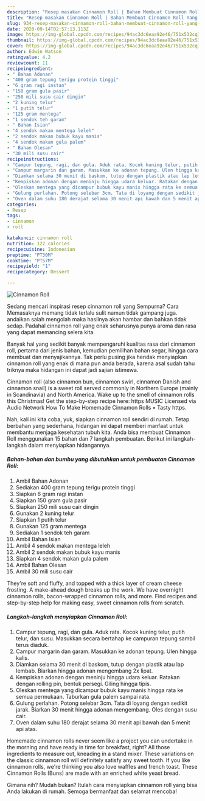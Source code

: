 ```yaml
---
description: "Resep masakan Cinnamon Roll | Bahan Membuat Cinnamon Roll Yang Sempurna"
title: "Resep masakan Cinnamon Roll | Bahan Membuat Cinnamon Roll Yang Sempurna"
slug: 934-resep-masakan-cinnamon-roll-bahan-membuat-cinnamon-roll-yang-sempurna
date: 2020-09-14T02:57:13.113Z
image: https://img-global.cpcdn.com/recipes/94ac3dc6eaa92e46/751x532cq70/cinnamon-roll-foto-resep-utama.jpg
thumbnail: https://img-global.cpcdn.com/recipes/94ac3dc6eaa92e46/751x532cq70/cinnamon-roll-foto-resep-utama.jpg
cover: https://img-global.cpcdn.com/recipes/94ac3dc6eaa92e46/751x532cq70/cinnamon-roll-foto-resep-utama.jpg
author: Edwin Watson
ratingvalue: 4.2
reviewcount: 11
recipeingredient:
- " Bahan Adonan"
- "400 gram tepung terigu protein tinggi"
- "6 gram ragi instan"
- "150 gram gula pasir"
- "250 mili susu cair dingin"
- "2 kuning telur"
- "1 putih telur"
- "125 gram mentega"
- "1 sendok teh garam"
- " Bahan Isian"
- "4 sendok makan mentega leleh"
- "2 sendok makan bubuk kayu manis"
- "4 sendok makan gula palem"
- " Bahan Olesan"
- "30 mili susu cair"
recipeinstructions:
- "Campur tepung, ragi, dan gula. Aduk rata. Kocok kuning telur, putih telur, dan susu. Masukkan secara bertahap ke campuran tepung sambil terus diaduk."
- "Campur margarin dan garam. Masukkan ke adonan tepung. Ulen hingga kalis."
- "Diamkan selama 30 menit di baskom, tutup dengan plastik atau lap lembab. Biarkan hingga adonan mengembang 2x lipat."
- "Kempiskan adonan dengan meninju hingga udara keluar. Ratakan dengan rolling pin, bentuk persegi. Giling hingga tipis."
- "Oleskan mentega yang dicampur bubuk kayu manis hingga rata ke semua permukaan. Taburkan gula palem sampai rata."
- "Gulung perlahan. Potong selebar 3cm. Tata di loyang dengan sedikit jarak. Biarkan 30 menit hingga adonan mengembang. Oles dengan susu cair."
- "Oven dalam suhu 180 derajat selama 30 menit api bawah dan 5 menit api atas."
categories:
- Resep
tags:
- cinnamon
- roll

katakunci: cinnamon roll 
nutrition: 122 calories
recipecuisine: Indonesian
preptime: "PT30M"
cooktime: "PT57M"
recipeyield: "1"
recipecategory: Dessert

---
```



![Cinnamon Roll](https://img-global.cpcdn.com/recipes/94ac3dc6eaa92e46/751x532cq70/cinnamon-roll-foto-resep-utama.jpg)

Sedang mencari inspirasi resep cinnamon roll yang Sempurna? Cara Memasaknya memang tidak terlalu sulit namun tidak gampang juga. andaikan salah mengolah maka hasilnya akan hambar dan bahkan tidak sedap. Padahal cinnamon roll yang enak seharusnya punya aroma dan rasa yang dapat memancing selera kita.

Banyak hal yang sedikit banyak mempengaruhi kualitas rasa dari cinnamon roll, pertama dari jenis bahan, kemudian pemilihan bahan segar, hingga cara membuat dan menyajikannya. Tak perlu pusing jika hendak menyiapkan cinnamon roll yang enak di mana pun anda berada, karena asal sudah tahu triknya maka hidangan ini dapat jadi sajian istimewa.

Cinnamon roll (also cinnamon bun, cinnamon swirl, cinnamon Danish and cinnamon snail) is a sweet roll served commonly in Northern Europe (mainly in Scandinavia) and North America. Wake up to the smell of cinnamon rolls this Christmas! Get the step-by-step recipe here: https MUSIC Licensed via Audio Network How To Make Homemade Cinnamon Rolls • Tasty https.


Nah, kali ini kita coba, yuk, siapkan cinnamon roll sendiri di rumah. Tetap berbahan yang sederhana, hidangan ini dapat memberi manfaat untuk membantu menjaga kesehatan tubuh kita. Anda bisa membuat Cinnamon Roll menggunakan 15 bahan dan 7 langkah pembuatan. Berikut ini langkah-langkah dalam menyiapkan hidangannya.

<!--inarticleads1-->

##### Bahan-bahan dan bumbu yang dibutuhkan untuk pembuatan Cinnamon Roll:

1. Ambil  Bahan Adonan
1. Sediakan 400 gram tepung terigu protein tinggi
1. Siapkan 6 gram ragi instan
1. Siapkan 150 gram gula pasir
1. Siapkan 250 mili susu cair dingin
1. Gunakan 2 kuning telur
1. Siapkan 1 putih telur
1. Gunakan 125 gram mentega
1. Sediakan 1 sendok teh garam
1. Ambil  Bahan Isian
1. Ambil 4 sendok makan mentega leleh
1. Ambil 2 sendok makan bubuk kayu manis
1. Siapkan 4 sendok makan gula palem
1. Ambil  Bahan Olesan
1. Ambil 30 mili susu cair


They&#39;re soft and fluffy, and topped with a thick layer of cream cheese frosting. A make-ahead dough breaks up the work. We have overnight cinnamon rolls, bacon-wrapped cinnamon rolls, and more. Find recipes and step-by-step help for making easy, sweet cinnamon rolls from scratch. 

<!--inarticleads2-->

##### Langkah-langkah menyiapkan Cinnamon Roll:

1. Campur tepung, ragi, dan gula. Aduk rata. Kocok kuning telur, putih telur, dan susu. Masukkan secara bertahap ke campuran tepung sambil terus diaduk.
1. Campur margarin dan garam. Masukkan ke adonan tepung. Ulen hingga kalis.
1. Diamkan selama 30 menit di baskom, tutup dengan plastik atau lap lembab. Biarkan hingga adonan mengembang 2x lipat.
1. Kempiskan adonan dengan meninju hingga udara keluar. Ratakan dengan rolling pin, bentuk persegi. Giling hingga tipis.
1. Oleskan mentega yang dicampur bubuk kayu manis hingga rata ke semua permukaan. Taburkan gula palem sampai rata.
1. Gulung perlahan. Potong selebar 3cm. Tata di loyang dengan sedikit jarak. Biarkan 30 menit hingga adonan mengembang. Oles dengan susu cair.
1. Oven dalam suhu 180 derajat selama 30 menit api bawah dan 5 menit api atas.


Homemade cinnamon rolls never seem like a project you can undertake in the morning and have ready in time for breakfast, right? All those ingredients to measure out, kneading in a stand mixer. These variations on the classic cinnamon roll will definitely satisfy any sweet tooth. If you like cinnamon rolls, we&#39;re thinking you also love waffles and french toast. These Cinnamon Rolls (Buns) are made with an enriched white yeast bread. 

Gimana nih? Mudah bukan? Itulah cara menyiapkan cinnamon roll yang bisa Anda lakukan di rumah. Semoga bermanfaat dan selamat mencoba!
